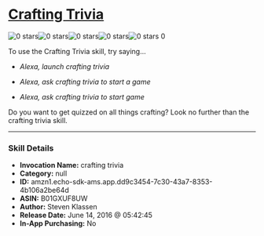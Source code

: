 # [Crafting Trivia](http://alexa.amazon.com/#skills/amzn1.echo-sdk-ams.app.dd9c3454-7c30-43a7-8353-4b106a2be64d)
![0 stars](../../images/ic_star_border_black_18dp_1x.png)![0 stars](../../images/ic_star_border_black_18dp_1x.png)![0 stars](../../images/ic_star_border_black_18dp_1x.png)![0 stars](../../images/ic_star_border_black_18dp_1x.png)![0 stars](../../images/ic_star_border_black_18dp_1x.png) 0

To use the Crafting Trivia skill, try saying...

* *Alexa, launch crafting trivia*

* *Alexa, ask crafting trivia to start a game*

* *Alexa, ask crafting trivia to start game*

Do you want to get quizzed on all things crafting? Look no further than the crafting trivia skill.

***

### Skill Details

* **Invocation Name:** crafting trivia
* **Category:** null
* **ID:** amzn1.echo-sdk-ams.app.dd9c3454-7c30-43a7-8353-4b106a2be64d
* **ASIN:** B01GXUF8UW
* **Author:** Steven Klassen
* **Release Date:** June 14, 2016 @ 05:42:45
* **In-App Purchasing:** No
